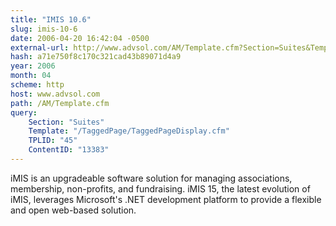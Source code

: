 ```yaml
---
title: "IMIS 10.6"
slug: imis-10-6
date: 2006-04-20 16:42:04 -0500
external-url: http://www.advsol.com/AM/Template.cfm?Section=Suites&Template=/TaggedPage/TaggedPageDisplay.cfm&TPLID=45&ContentID=13383
hash: a71e750f8c170c321cad43b89071d4a9
year: 2006
month: 04
scheme: http
host: www.advsol.com
path: /AM/Template.cfm
query:
    Section: "Suites"
    Template: "/TaggedPage/TaggedPageDisplay.cfm"
    TPLID: "45"
    ContentID: "13383"
---
```


iMIS is an upgradeable software solution for managing associations, membership, non-profits, and fundraising. iMIS 15, the latest evolution of iMIS, leverages Microsoft's .NET development platform to provide a flexible and open web-based solution.
